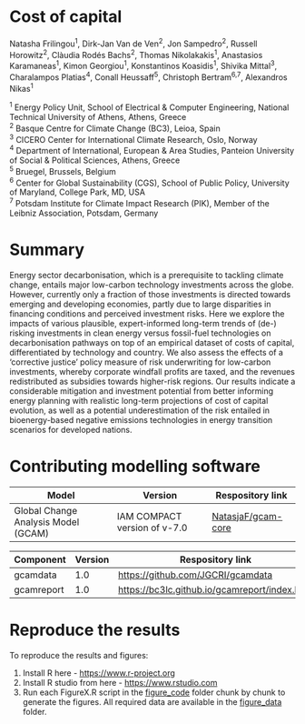 # Cost of capital
Natasha Frilingou<sup>1</sup>, Dirk-Jan Van de Ven<sup>2</sup>, Jon Sampedro<sup>2</sup>, Russell Horowitz<sup>2</sup>, Clàudia Rodés Bachs<sup>2</sup>, Thomas Nikolakakis<sup>1</sup>, Anastasios Karamaneas<sup>1</sup>, Kimon Georgiou<sup>1</sup>, Konstantinos Koasidis<sup>1</sup>, Shivika Mittal<sup>3</sup>, Charalampos Platias<sup>4</sup>, Conall Heussaff<sup>5</sup>, Christoph Bertram<sup>6,7</sup>, Alexandros Nikas<sup>1</sup>

<sup>1</sup> Energy Policy Unit, School of Electrical & Computer Engineering, National Technical University of Athens, Athens, Greece <br>
<sup>2</sup> Basque Centre for Climate Change (BC3), Leioa, Spain <br>
<sup>3</sup> CICERO Center for International Climate Research, Oslo, Norway <br>
<sup>4</sup> Department of International, European & Area Studies, Panteion University of Social & Political Sciences, Athens, Greece <br>
<sup>5</sup> Bruegel, Brussels, Belgium <br>
<sup>6</sup> Center for Global Sustainability (CGS), School of Public Policy, University of Maryland, College Park, MD, USA <br>
<sup>7</sup> Potsdam Institute for Climate Impact Research (PIK), Member of the Leibniz Association, Potsdam, Germany

# Summary
Energy sector decarbonisation, which is a prerequisite to tackling climate change, entails major low-carbon technology investments across the globe. However, currently only a fraction of those investments is directed towards emerging and developing economies, partly due to large disparities in financing conditions and perceived investment risks. Here we explore the impacts of various plausible, expert-informed long-term trends of (de-) risking investments in clean energy versus fossil-fuel technologies on decarbonisation pathways on top of an empirical dataset of costs of capital, differentiated by technology and country. We also assess the effects of a ‘corrective justice’ policy measure of risk underwriting for low-carbon investments, whereby corporate windfall profits are taxed, and the revenues redistributed as subsidies towards higher-risk regions. Our results indicate a considerable mitigation and investment potential from better informing energy planning with realistic long-term projections of cost of capital evolution, as well as a potential underestimation of the risk entailed in bioenergy-based negative emissions technologies in energy transition scenarios for developed nations.

# Contributing modelling software

| Model    | Version | Respository link |
|----------|----------|----------|
|Global Change Analysis Model (GCAM)    |  IAM COMPACT version of v-7.0    | [NatasjaF/gcam-core](https://github.com/NatasjaF/gcam-core/tree/IAM_COMPACT_GCAM7_CoC)   |


| Component    | Version | Respository link | 
|----------|----------|----------|
|gcamdata   |  1.0    |  	https://github.com/JGCRI/gcamdata   |
|gcamreport   |  1.0    |  https://bc3lc.github.io/gcamreport/index.html   |

# Reproduce the results
To reproduce the results and figures:
1. Install R here - <https://www.r-project.org>
2. Install R studio from here - <https://www.rstudio.com>
3. Run each FigureX.R script in the [figure_code](https://github.com/NatasjaF/Cost_of_capital/tree/main/figure_code) folder chunk by chunk to generate the figures. All required data are available in the [figure_data](https://github.com/NatasjaF/Cost_of_capital/tree/main/figure_data) folder.
